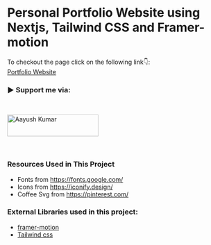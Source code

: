 # Personal Portfolio Website using Nextjs, Tailwind CSS and Framer-motion


To checkout the page click on the following link👇: <br />
[Portfolio Website]() <br />

<h3 align="left">▶ Support me via:</h3><br />
<p><a href="https://www.buymeacoffee.com/aayushkumrS?new=1" target="_blank"> <img  src="https://www.buymeacoffee.com/assets/img/guidelines/download-assets-sm-1.svg" height="50" width="210" alt="Aayush Kumar" ></img></a></p><br />

### Resources Used in This Project

- Fonts from https://fonts.google.com/ <br />
- Icons from https://iconify.design/ <br />
- Coffee Svg from https://pinterest.com/<br />

### External Libraries used in this project:

- [framer-motion](https://www.framer.com/motion/) <br />
- [Tailwind css](https://tailwindcss.com/) <br />


